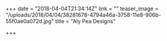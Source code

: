 +++
date = "2018-04-04T21:34:14Z"
link = ""
teaser_image = "/uploads/2018/04/04/38281678-4794a46a-3758-11e8-906b-55f0ae0a072d.jpg"
title = "Aly Pea Designs"

+++
